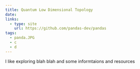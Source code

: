 ```yaml
---
title: Quantum Low Dimensional Topology
date: 
links:
  - type: site
    url: https://github.com/pandas-dev/pandas
tags:
  - panda.JPG
  - c
  - d
---
```


I like exploring blah blah and some informtaions and resources

<!--more-->

